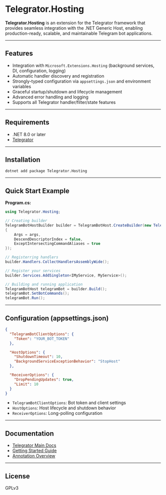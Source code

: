 # Telegrator.Hosting

**Telegrator.Hosting** is an extension for the Telegrator framework that provides seamless integration with the .NET Generic Host, enabling production-ready, scalable, and maintainable Telegram bot applications.

---

## Features
- Integration with `Microsoft.Extensions.Hosting` (background services, DI, configuration, logging)
- Automatic handler discovery and registration
- Strongly-typed configuration via `appsettings.json` and environment variables
- Graceful startup/shutdown and lifecycle management
- Advanced error handling and logging
- Supports all Telegrator handler/filter/state features

---

## Requirements
- .NET 8.0 or later
- [Telegrator](https://github.com/Rikitav/Telegrator)

---

## Installation

```shell
dotnet add package Telegrator.Hosting
```

---

## Quick Start Example

**Program.cs:**
```csharp
using Telegrator.Hosting;

// Creating builder
TelegramBotHostBuilder builder = TelegramBotHost.CreateBuilder(new TelegramBotHostBuilderSettings()
{
    Args = args,
    DescendDescriptorIndex = false,
    ExceptIntersectingCommandAliases = true
});

// Registerring handlers
builder.Handlers.CollectHandlersAssemblyWide();

// Register your services
builder.Services.AddSingleton<IMyService, MyService>();

// Building and running application
TelegramBotHost telegramBot = builder.Build();
telegramBot.SetBotCommands();
telegramBot.Run();
```

---

## Configuration (appsettings.json)

```json
{
  "TelegramBotClientOptions": {
    "Token": "YOUR_BOT_TOKEN"
  },

  "HostOptions": {
    "ShutdownTimeout": 10,
    "BackgroundServiceExceptionBehavior": "StopHost"
  },

  "ReceiverOptions": {
    "DropPendingUpdates": true,
    "Limit": 10
  }
}
```

- `TelegramBotClientOptions`: Bot token and client settings
- `HostOptions`: Host lifecycle and shutdown behavior
- `ReceiverOptions`: Long-polling configuration

---

## Documentation
- [Telegrator Main Docs](https://github.com/Rikitav/Telegrator)
- [Getting Started Guide](https://github.com/Rikitav/Telegrator/wiki/Getting-started)
- [Annotation Overview](https://github.com/Rikitav/Telegrator/wiki/Annotation-overview)

---

## License
GPLv3 